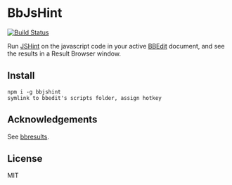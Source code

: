 BbJsHint
========
[![Build Status](https://travis-ci.org/isao/bbjshint.png?branch=develop)](https://travis-ci.org/isao/bbjshint)

Run [JSHint](http://jshint.com/) on the javascript code in your active [BBEdit](http://barebones.com/products/bbedit/) document, and see the results in a Result Browser window.

Install
-------
    npm i -g bbjshint
    symlink to bbedit's scripts folder, assign hotkey

Acknowledgements
----------------
See [bbresults](https://github.com/isao/bbresults).

License
-------
MIT